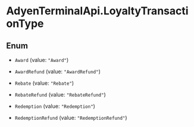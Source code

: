 # AdyenTerminalApi.LoyaltyTransactionType

## Enum


* `Award` (value: `"Award"`)

* `AwardRefund` (value: `"AwardRefund"`)

* `Rebate` (value: `"Rebate"`)

* `RebateRefund` (value: `"RebateRefund"`)

* `Redemption` (value: `"Redemption"`)

* `RedemptionRefund` (value: `"RedemptionRefund"`)


